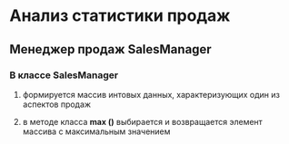 # Анализ статистики продаж

## Менеджер продаж **SalesManager**

### В классе SalesManager
1.  формируется массив интовых данных, характеризующих один из аспектов продаж

1. в методе класса  **max ()** выбирается и возвращается элемент массива с максимальным значением